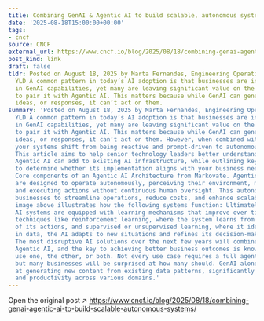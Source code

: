 ```yaml
---
title: Combining GenAI & Agentic AI to build scalable, autonomous systems
date: '2025-08-18T15:00:00+00:00'
tags:
- cncf
source: CNCF
external_url: https://www.cncf.io/blog/2025/08/18/combining-genai-agentic-ai-to-build-scalable-autonomous-systems/
post_kind: link
draft: false
tldr: Posted on August 18, 2025 by Marta Fernandes, Engineering Operations Manager,
  YLD A common pattern in today’s AI adoption is that businesses are investing heavily
  in GenAI capabilities, yet many are leaving significant value on the table by failing
  to pair it with Agentic AI. This matters because while GenAI can generate content,
  ideas, or responses, it can’t act on them.
summary: 'Posted on August 18, 2025 by Marta Fernandes, Engineering Operations Manager,
  YLD A common pattern in today’s AI adoption is that businesses are investing heavily
  in GenAI capabilities, yet many are leaving significant value on the table by failing
  to pair it with Agentic AI. This matters because while GenAI can generate content,
  ideas, or responses, it can’t act on them. However, when combined with Agentic AI,
  your systems shift from being reactive and prompt-driven to autonomous and outcome-oriented.
  This article aims to help senior technology leaders better understand the value
  Agentic AI can add to existing AI infrastructure, while outlining key considerations
  to determine whether its implementation aligns with your business needs. Image caption:
  Core components of an Agentic AI Architecture from Markovate. Agentic AI systems
  are designed to operate autonomously, perceiving their environment, making decisions,
  and executing actions without continuous human oversight. This autonomy enables
  businesses to streamline operations, reduce costs, and enhance scalability. The
  image above illustrates how the following systems function: Ultimately, Agentic
  AI systems are equipped with learning mechanisms that improve over time. Through
  techniques like reinforcement learning, where the system learns from the outcomes
  of its actions, and supervised or unsupervised learning, where it identifies patterns
  in data, the AI adapts to new situations and refines its decision-making processes.
  The most disruptive AI solutions over the next few years will combine GenAI with
  Agentic AI, and the key to achieving better business outcomes is knowing when to
  use one, the other, or both. Not every use case requires a full agentic system,
  but many businesses will be surprised at how many should. GenAI alone: GenAI excels
  at generating new content from existing data patterns, significantly boosting creativity
  and productivity across various domains.'
---
```

Open the original post ↗ https://www.cncf.io/blog/2025/08/18/combining-genai-agentic-ai-to-build-scalable-autonomous-systems/
